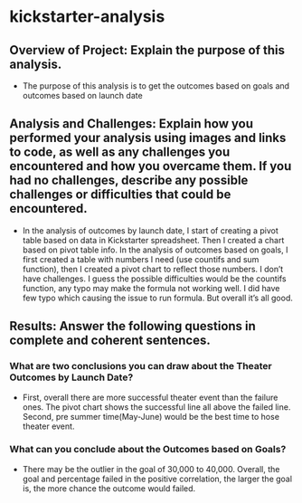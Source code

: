 # kickstarter-analysis

## Overview of Project: Explain the purpose of this analysis.
* The purpose of this analysis is to get the outcomes based on goals and outcomes based on launch date


## Analysis and Challenges: Explain how you performed your analysis using images and links to code, as well as any challenges you encountered and how you overcame them. If you had no challenges, describe any possible challenges or difficulties that could be encountered.

* In the analysis of outcomes by launch date, I start of creating a pivot table based on data in Kickstarter spreadsheet.  Then I created a chart based on pivot table info. In the analysis of outcomes based on goals, I first created a table with numbers I need (use countifs and sum function), then I created a pivot chart to reflect those numbers. 
I don’t have challenges. I guess the possible difficulties would be the countifs function, any typo may make the formula not working well. I did have few typo which causing the issue to run formula. But overall it’s all good. 

## Results: Answer the following questions in complete and coherent sentences.
### What are two conclusions you can draw about the Theater Outcomes by Launch Date?

* First, overall there are more successful theater event than the failure ones.  The pivot chart shows the successful line all above the failed line. 
Second, pre summer time(May-June) would be the best time to hose theater event. 

### What can you conclude about the Outcomes based on Goals?
* There may be the outlier in the goal of 30,000 to 40,000. Overall, the goal and percentage failed in the positive correlation, the larger the goal is, the more chance the outcome would failed.

